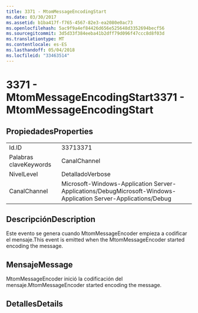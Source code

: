 ```yaml
---
title: 3371 - MtomMessageEncodingStart
ms.date: 03/30/2017
ms.assetid: b1ba417f-f765-4567-82e3-ea2080e0ac73
ms.openlocfilehash: 5ac9f9a4ef84426d656e525648d3352694becf56
ms.sourcegitcommit: 3d5d33f384eeba41b2dff79d096f47ccc8d8f03d
ms.translationtype: MT
ms.contentlocale: es-ES
ms.lasthandoff: 05/04/2018
ms.locfileid: "33463514"
---
```

# <a name="3371---mtommessageencodingstart"></a><span data-ttu-id="4017f-102">3371 - MtomMessageEncodingStart</span><span class="sxs-lookup"><span data-stu-id="4017f-102">3371 - MtomMessageEncodingStart</span></span>
## <a name="properties"></a><span data-ttu-id="4017f-103">Propiedades</span><span class="sxs-lookup"><span data-stu-id="4017f-103">Properties</span></span>  
  
|||  
|-|-|  
|<span data-ttu-id="4017f-104">Id.</span><span class="sxs-lookup"><span data-stu-id="4017f-104">ID</span></span>|<span data-ttu-id="4017f-105">3371</span><span class="sxs-lookup"><span data-stu-id="4017f-105">3371</span></span>|  
|<span data-ttu-id="4017f-106">Palabras clave</span><span class="sxs-lookup"><span data-stu-id="4017f-106">Keywords</span></span>|<span data-ttu-id="4017f-107">Canal</span><span class="sxs-lookup"><span data-stu-id="4017f-107">Channel</span></span>|  
|<span data-ttu-id="4017f-108">Nivel</span><span class="sxs-lookup"><span data-stu-id="4017f-108">Level</span></span>|<span data-ttu-id="4017f-109">Detallado</span><span class="sxs-lookup"><span data-stu-id="4017f-109">Verbose</span></span>|  
|<span data-ttu-id="4017f-110">Canal</span><span class="sxs-lookup"><span data-stu-id="4017f-110">Channel</span></span>|<span data-ttu-id="4017f-111">Microsoft-Windows-Application Server-Applications/Debug</span><span class="sxs-lookup"><span data-stu-id="4017f-111">Microsoft-Windows-Application Server-Applications/Debug</span></span>|  
  
## <a name="description"></a><span data-ttu-id="4017f-112">Descripción</span><span class="sxs-lookup"><span data-stu-id="4017f-112">Description</span></span>  
 <span data-ttu-id="4017f-113">Este evento se genera cuando MtomMessageEncoder empieza a codificar el mensaje.</span><span class="sxs-lookup"><span data-stu-id="4017f-113">This event is emitted when the MtomMessageEncoder started encoding the message.</span></span>  
  
## <a name="message"></a><span data-ttu-id="4017f-114">Mensaje</span><span class="sxs-lookup"><span data-stu-id="4017f-114">Message</span></span>  
 <span data-ttu-id="4017f-115">MtomMessageEncoder inició la codificación del mensaje.</span><span class="sxs-lookup"><span data-stu-id="4017f-115">MtomMessageEncoder started encoding the message.</span></span>  
  
## <a name="details"></a><span data-ttu-id="4017f-116">Detalles</span><span class="sxs-lookup"><span data-stu-id="4017f-116">Details</span></span>
